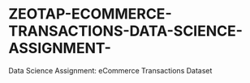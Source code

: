 # ZEOTAP-ECOMMERCE-TRANSACTIONS-DATA-SCIENCE-ASSIGNMENT-
Data Science Assignment: eCommerce Transactions Dataset
